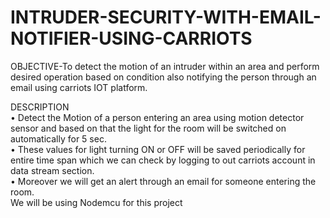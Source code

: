 # INTRUDER-SECURITY-WITH-EMAIL-NOTIFIER-USING-CARRIOTS

OBJECTIVE-To detect the motion of an intruder within an area and perform desired operation based on condition  also notifying the person through an email using carriots IOT platform.

DESCRIPTION<br>
•	Detect the Motion of a person entering an area using motion detector sensor and based on that the light for the room will be switched on automatically for 5 sec.<br> 
•	These values for light turning ON or OFF will be saved periodically for entire time span which we can check by logging to out carriots account in data stream section.<br>
•	Moreover we will get an alert through an email for someone entering the room.<br>
We will be using Nodemcu for this project
